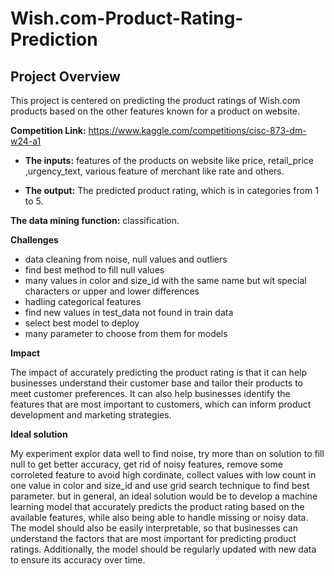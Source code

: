 # Wish.com-Product-Rating-Prediction

## **Project Overview**

This project is centered on predicting the product ratings of Wish.com products based on the other features known for a product on website.

**Competition Link:** https://www.kaggle.com/competitions/cisc-873-dm-w24-a1

* **The inputs:**  features of the products on website like price, retail_price ,urgency_text, various feature of merchant like rate and others.

* **The output:** The predicted product rating, which is in categories from 1 to 5.

**The data mining function:** classification.

**Challenges**
* data cleaning from noise, null values and outliers
* find best method to fill null values
* many values in color and size_id with the same name but wit special characters or upper and lower differences
* hadling categorical features
* find new values in test_data not found in train data
* select best model to deploy
* many parameter to choose from them for models


**Impact**

The impact of accurately predicting the product rating is that it can help businesses understand their customer base and tailor their products to meet customer preferences. It can also help businesses identify the features that are most important to customers, which can inform product development and marketing strategies.


**Ideal solution**

My experiment explor data well to find noise, try more than on solution to fill null to get better accuracy, get rid of noisy features, remove some corroleted feature to avoid high cordinate, collect values with low count in one value in color and size_id and use grid search technique to find best parameter.
but in general, an ideal solution would be to develop a machine learning model that accurately predicts the product rating based on the available features, while also being able to handle missing or noisy data. The model should also be easily interpretable, so that businesses can understand the factors that are most important for predicting product ratings. Additionally, the model should be regularly updated with new data to ensure its accuracy over time.
